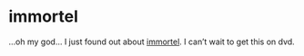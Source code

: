 <!--
  date: 2004-07-03
  modified: 2004-07-03
  slug: immortel
  type: post
  categories: link
-->

# immortel

<p>&#8230;oh my god&#8230; I just found out about <a href="http://www.immortel-lefilm.com/" target="_blank">immortel</a>. I can&#8217;t wait to get this on dvd.</p>
